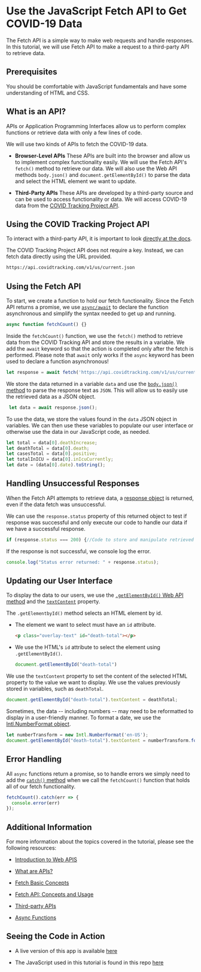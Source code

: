 # Use the JavaScript Fetch API to Get COVID-19 Data

The Fetch API is a simple way to make web requests and handle responses. In this tutorial, we will use Fetch API to make a request to a third-party API to retrieve data.

## Prerequisites

You should be comfortable with JavaScript fundamentals and have some understanding of HTML and CSS.

## What is an API? 

APIs or Application Programming Interfaces allow us to perform complex functions or retrieve data with only a few lines of code. 

We will use two kinds of APIs to fetch the COVID-19 data.  

  * __Browser-Level APIs__ These APIs are built into the browser and allow us to implement complex functionality easily. We will use the Fetch API's `fetch()` method to retrieve our data. We will also use the Web API methods `body.json()` and `document.getElementById()` to parse the data and select the HTML element we want to update. 

  * __Third-Party APIs__ These APIs are developed by a third-party source and can be used to access functionality or data. We will access COVID-19 data from the [COVID Tracking Project API](https://covidtracking.com/data/api).

## Using the COVID Tracking Project API

To interact with a third-party API, it is important to look [directly at the docs](https://covidtracking.com/data/api).

The COVID Tracking Project API does not require a key. Instead, we can fetch data directly using the URL provided.

  ```md
  https://api.covidtracking.com/v1/us/current.json
  ```

## Using the Fetch API

To start, we create a function to hold our fetch functionality. Since the Fetch API returns a promise, we use [`async/await`](https://developer.mozilla.org/en-US/docs/Web/JavaScript/Reference/Statements/async_function) to declare the function asynchronous and simplify the syntax needed to get up and running. 


  ```js
  async function fetchCount() {}
  ```

Inside the `fetchCount()` function, we use the `fetch()` method to retrieve data from the COVID Tracking API and store the results in a variable. We add the `await` keyword so that the action is completed only after the fetch is performed. Please note that `await` only works if the `async` keyword has been used to declare a function asynchronous! 

  ```js
  let response = await fetch('https://api.covidtracking.com/v1/us/current.json');
  ```

We store the data returned in a variable `data` and use the [`body.json()` method](https://developer.mozilla.org/en-US/docs/Web/API/Body/json) to parse the response text as `JSON`. This will allow us to easily use the retrieved data as a JSON object. 

  ```js
   let data = await response.json();
  ```

To use the data, we store the values found in the `data` JSON object in variables. We can then use these variables to populate our user interface or otherwise use the data in our JavaScript code, as needed. 

  ```js
  let total = data[0].deathIncrease;
  let deathTotal = data[0].death;
  let casesTotal = data[0].positive;
  let totalInICU = data[0].inIcuCurrently;
  let date = (data[0].date).toString();
  ```

## Handling Unsuccessful Responses

When the Fetch API attempts to retrieve data, a [response object](https://developer.mozilla.org/en-US/docs/Web/API/Response) is returned, even if the data fetch was unsuccessful. 

We can use the `response.status` property of this returned object to test if response was successful and only execute our code to handle our data if we have a successful response.

  ```js
  if (response.status === 200) {//Code to store and manipulate retrieved data}
  ```

If the response is not successful, we console log the error.

  ```js
  console.log("Status error returned: " + response.status);
  ```

## Updating our User Interface

To display the data to our users, we use the [`.getElementById()` Web API method](https://developer.mozilla.org/en-US/docs/Web/API/Document/getElementById) and the [`textContent`](https://developer.mozilla.org/en-US/docs/Web/API/Node/textContent) property.

The `.getElementbyId()` method selects an HTML element by id.

  * The element we want to select must have an `id` attribute. 

    ```html
    <p class="overlay-text" id="death-total"></p>
    ```

  * We use the HTML's `id` attribute to select the element using `.getElementById()`.

    ```js
    document.getElementById("death-total")
    ```

We use the `textContent` property to set the content of the selected HTML property to the value we want to display. We use the values previously stored in variables, such as `deathTotal`. 

  ```js
  document.getElementById("death-total").textContent = deathTotal;
  ```

Sometimes, the data -- including numbers -- may need to be reformatted to display in a user-friendly manner. To format a date, we use the [Intl.NumberFormat object](https://developer.mozilla.org/en-US/docs/Web/JavaScript/Reference/Global_Objects/Intl/NumberFormat).

  ```js
  let numberTransform = new Intl.NumberFormat('en-US'); 
  document.getElementById("death-total").textContent = numberTransform.format(deathTotal);
  ```

## Error Handling

All `async` functions return a promise, so to handle errors we simply need to add the [`catch()` method](https://developer.mozilla.org/en-US/docs/Web/JavaScript/Reference/Global_Objects/Promise/catch) when we call the `fetchCount()` function that holds all of our fetch functionality.

  ```js
  fetchCount().catch(err => {
    console.error(err)
  });
  ```

 ## Additional Information

 For more information about the topics covered in the tutorial, please see the following resources:

 * [Introduction to Web APIS](https://developer.mozilla.org/en-US/docs/Learn/JavaScript/Client-side_web_APIs/Introduction)

 * [What are APIs?](https://developer.mozilla.org/en-US/docs/Learn/JavaScript/Client-side_web_APIs/Introduction#what_are_apis)

 * [Fetch Basic Concepts](https://developer.mozilla.org/en-US/docs/Learn/JavaScript/Client-side_web_APIs/Introduction#what_are_apis)

 * [Fetch API: Concepts and Usage](https://developer.mozilla.org/en-US/docs/Web/API/Fetch_API)

 * [Third-party APIs](https://developer.mozilla.org/en-US/docs/Learn/JavaScript/Client-side_web_APIs/Third_party_APIs)

 * [Async Functions](https://developer.mozilla.org/en-US/docs/Web/JavaScript/Reference/Statements/async_function)

## Seeing the Code in Action

  * A live version of this app is available [here](https://mischegoss.github.io/covid-visualizer/)

  * The JavaScript used in this tutorial is found in this repo [here](./assets/scripts.js)


